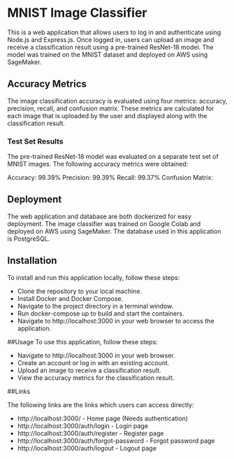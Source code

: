 # MNIST Image Classifier
This is a web application that allows users to log in and authenticate using Node.js and Express.js. Once logged in, users can upload an image and receive a classification result using a pre-trained ResNet-18 model. The model was trained on the MNIST dataset and deployed on AWS using SageMaker.

## Accuracy Metrics
The image classification accuracy is evaluated using four metrics: accuracy, precision, recall, and confusion matrix. These metrics are calculated for each image that is uploaded by the user and displayed along with the classification result.

### Test Set Results
The pre-trained ResNet-18 model was evaluated on a separate test set of MNIST images. The following accuracy metrics were obtained:

Accuracy: 99.39%
Precision: 99.39%
Recall: 99.37%
Confusion Matrix:



## Deployment
The web application and database are both dockerized for easy deployment. The image classifier was trained on Google Colab and deployed on AWS using SageMaker. The database used in this application is PostgreSQL.

## Installation
To install and run this application locally, follow these steps:

- Clone the repository to your local machine.
- Install Docker and Docker Compose.
- Navigate to the project directory in a terminal window.
- Run docker-compose up to build and start the containers.
- Navigate to http://localhost:3000 in your web browser to access the application.

##Usage
To use this application, follow these steps:

- Navigate to http://localhost:3000 in your web browser.
- Create an account or log in with an existing account.
- Upload an image to receive a classification result.
- View the accuracy metrics for the classification result.

##Links

The following links are the links which users can access directly:

- http://localhost:3000/ - Home page (Needs authentication)
- http://localhost:3000/auth/login - Login page
- http://localhost:3000/auth/register - Register page
- http://localhost:3000/auth/forgot-password - Forgot password page
- http://localhost:3000/auth/logout - Logout page

